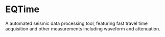 # EQTime
A automated seismic data processing tool, featuring fast travel time acquisition and other measurements including waveform and attenuation. 

